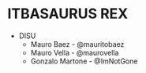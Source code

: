 # ITBASAURUS REX
* DISU
    * Mauro Baez - @mauritobaez
    * Mauro Vella - @maurovella
    * Gonzalo Martone - @ImNotGone
